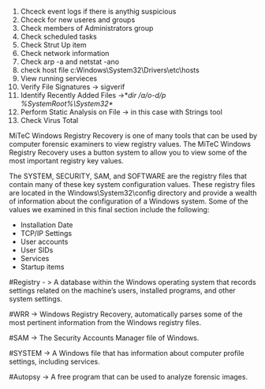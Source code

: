 1. Chceck event logs if there is anythig suspicious
2. Chceck for new useres and groups
3. Check members of Administrators group
4. Check scheduled tasks
5. Check Strut Up item
6. Check network information 
7. Check arp -a and netstat -ano
8. check host file c:Windows\System32\Drivers\etc\hosts
9. View running servieces
10. Verify File Signatures -> sigverif
11. Identify Recently Added Files ->**dir /a/o-d/p %SystemRoot%\System32\**
12. Perform Static Analysis on File -> in this case with Strings tool
13. Check Virus Total

MiTeC Windows Registry Recovery is one of many tools that can be used by computer forensic examiners to view registry values. The MiTeC Windows Registry Recovery uses a button system to allow you to view some of the most important registry key values.

The SYSTEM, SECURITY, SAM, and SOFTWARE are the registry files that contain many of these key system configuration values. These registry files are located in the Windows\System32\config directory and provide a wealth of information about the configuration of a Windows system. Some of the values we examined in this final section include the following:

-   Installation Date
-   TCP/IP Settings
-   User accounts
-   User SIDs
-   Services
-   Startup items

#Registry - > A database within the Windows operating system that records settings related on the machine’s users, installed programs, and other system settings.

#WRR -> Windows Registry Recovery, automatically parses some of the most pertinent information from the Windows registry files.

#SAM -> The Security Accounts Manager file of Windows.

#SYSTEM -> A Windows file that has information about computer profile settings, including services.

#Autopsy -> A free program that can be used to analyze forensic images.